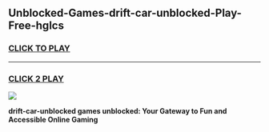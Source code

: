 
## Unblocked-Games-drift-car-unblocked-Play-Free-hglcs
<h3>
<a href="https://premium76.site?title=drift-car-unblocked&ref=20M">CLICK TO PLAY</a></h3>
<hr>

<h3>
<a href="https://premium76.site?title=drift-car-unblocked&ref=20M">CLICK 2 PLAY</a>
  
</h3>

<a href="https://premium76.site?title=drift-car-unblocked&ref=19M"><img src="https://clearcache.store/games.png"></a>


**drift-car-unblocked games unblocked: Your Gateway to Fun and Accessible Online Gaming**
